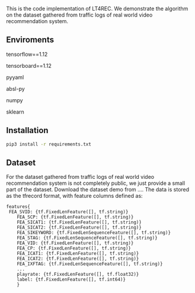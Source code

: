
This is the code implementation of LT4REC.
We demonstrate the algorithm on the dataset gathered from traffic
logs of real world video recommendation system.
## Enviroments

tensorflow==1.12

tensorboard==1.12

pyyaml

absl-py

numpy

sklearn

## Installation

```bash
pip3 install -r requirements.txt
```

## Dataset

For the dataset gathered from traffic logs of real world video recommendation system 
is not completely public, we just provide a small part of the dataset. Download the dataset demo from .... The data is stored as the tfrecord format, with feature columns defined as:
```
features{
 FEA_SVID: {tf.FixedLenFeature([], tf.string)}
    FEA_SCP: {tf.FixedLenFeature([], tf.string)}          
    FEA_SICAT1: {tf.FixedLenFeature([], tf.string)}         
    FEA_SICAT2: {tf.FixedLenFeature([], tf.string)}          
    FEA_SIKEYWORD: {tf.FixedLenSequenceFeature([], tf.string)}  
    FEA_STAG: {tf.FixedLenSequenceFeature([], tf.string)}
    FEA_VID: {tf.FixedLenFeature([], tf.string)}    
    FEA_CP: {tf.FixedLenFeature([], tf.string)}   
    FEA_ICAT1: {tf.FixedLenFeature([], tf.string)}   
    FEA_ICAT2: {tf.FixedLenFeature([], tf.string)}   
    FEA_IXFTAG: {tf.FixedLenSequenceFeature([], tf.string)}
    ...
    playrate: {tf.FixedLenFeature([], tf.float32)} 
    label: {tf.FixedLenFeature([], tf.int64)} 
    }
```

